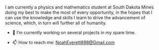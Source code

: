 I am currently a physics and mathematics student at South Dakota Mines doing my best to make the most of every opportunity, in the hopes that I can use the knowledge and skills I learn to drive the advancement of science, which, in turn will further all of humanity.

- 🔭 I’m currently working on several projects in my spare time.
<!-- [Tasks](https://github.com/Noah-Everett/Tasks) and [Neural_Network](https://github.com/Noah-Everett/Neural_Network) -->
- 📫 How to reach me: [NoahEverett898@Gmail.com](https://mail.google.com/mail/u/0/?fs=1&tf=cm&source=mailto&to=noaheverett898@gmail.com)

<!--
**Noah-Everett/Noah-Everett** is a ✨ _special_ ✨ repository because its `README.md` (this file) appears on your GitHub profile.

Here are some ideas to get you started:

- 🔭 I’m currently working on ...
- 🌱 I’m currently learning ...
- 👯 I’m looking to collaborate on ...
- 🤔 I’m looking for help with ...
- 💬 Ask me about ...
- 📫 How to reach me: ...
- 😄 Pronouns: ...
- ⚡ Fun fact: ...
-->
